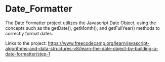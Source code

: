 # Date_Formatter

The Date Formatter project utilizes the Javascript Date Object, using the concepts such as the getDate(), getMonth(), and getFullYear() methods to correctly format dates.

Links to the project:
https://www.freecodecamp.org/learn/javascript-algorithms-and-data-structures-v8/learn-the-date-object-by-building-a-date-formatter/step-1
